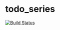 # todo_series

[![Build Status](https://travis-ci.org/bouchardm/todo_series.svg?branch=master)](https://travis-ci.org/bouchardm/todo_series)
